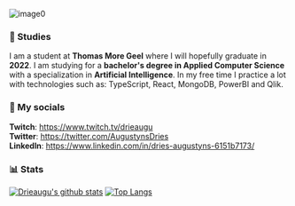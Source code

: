![image0](https://user-images.githubusercontent.com/7780269/57891608-3e096d00-7851-11e9-8e6c-6f58534ba3f5.png)

### 🌱 Studies
I am a student at **Thomas More Geel** where I will hopefully graduate in **2022**. I am studying for a **bachelor's degree in Applied Computer Science** with a specialization in  **Artificial Intelligence**. In my free time I practice a lot with technologies such as: TypeScript, React, MongoDB, PowerBI and Qlik.

### 🔗 My socials
**Twitch**: https://www.twitch.tv/drieaugu <br/>
**Twitter**: https://twitter.com/AugustynsDries <br/>
**LinkedIn**: https://www.linkedin.com/in/dries-augustyns-6151b7173/

### 📊 Stats
[![Drieaugu's github stats](https://github-readme-stats.vercel.app/api?username=Drieaugu&count_private=true)](https://github.com/anuraghazra/github-readme-stats)
[![Top Langs](https://github-readme-stats.vercel.app/api/top-langs/?username=Drieaugu&count_private=true&&layout=compact)](https://github.com/anuraghazra/github-readme-stats)
<!--
**Drieaugu/drieaugu** is a ✨ _special_ ✨ repository because its `README.md` (this file) appears on your GitHub profile.

Here are some ideas to get you started:

- 🔭 I’m currently working on ...
- 🌱 I’m currently learning ...
- 👯 I’m looking to collaborate on ...
- 🤔 I’m looking for help with ...
- 💬 Ask me about ...
- 📫 How to reach me: ...
- 😄 Pronouns: ...
- ⚡ Fun fact: ...
-->
